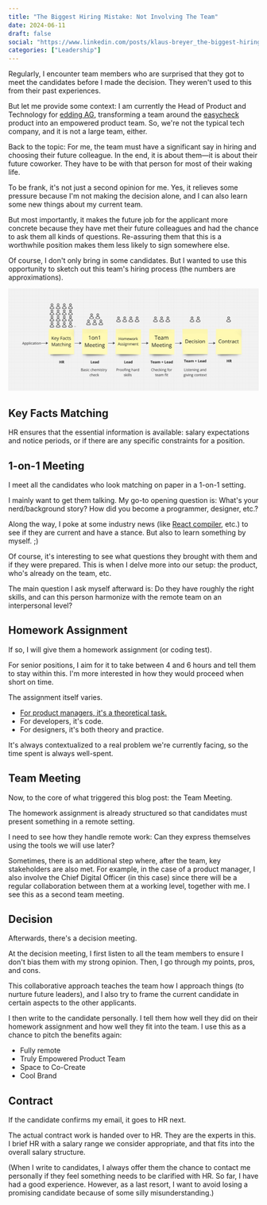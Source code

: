 ```yaml
---
title: "The Biggest Hiring Mistake: Not Involving The Team"
date: 2024-06-11
draft: false
social: "https://www.linkedin.com/posts/klaus-breyer_the-biggest-hiring-mistake-not-involving-activity-7206197253588275201-oEUg?"
categories: ["Leadership"]
---
```


Regularly, I encounter team members who are surprised that they got to meet the candidates before I made the decision. They weren't used to this from their past experiences.

But let me provide some context: I am currently the Head of Product and Technology for [edding AG](https://www.edding.com/), transforming a team around the [easycheck](https://easycheck-by-edding.com/) product into an empowered product team. So, we're not the typical tech company, and it is not a large team, either.

Back to the topic: For me, the team must have a significant say in hiring and choosing their future colleague. In the end, it is about them—it is about their future coworker. They have to be with that person for most of their waking life.

To be frank, it's not just a second opinion for me. Yes, it relieves some pressure because I'm not making the decision alone, and I can also learn some new things about my current team.

But most importantly, it makes the future job for the applicant more concrete because they have met their future colleagues and had the chance to ask them all kinds of questions. Re-assuring them that this is a worthwhile position makes them less likely to sign somewhere else.

Of course, I don't only bring in some candidates. But I wanted to use this opportunity to sketch out this team's hiring process (the numbers are approximations).

![Hiring Process](team-hiring.png)

## Key Facts Matching

HR ensures that the essential information is available: salary expectations and notice periods, or if there are any specific constraints for a position.

## 1-on-1 Meeting

I meet all the candidates who look matching on paper in a 1-on-1 setting.

I mainly want to get them talking. My go-to opening question is: What's your nerd/background story? How did you become a programmer, designer, etc.?

Along the way, I poke at some industry news (like [React compiler](https://react.dev/learn/react-compiler), etc.) to see if they are current and have a stance. But also to learn something by myself. ;)

Of course, it's interesting to see what questions they brought with them and if they were prepared. This is when I delve more into our setup: the product, who's already on the team, etc.

The main question I ask myself afterward is: Do they have roughly the right skills, and can this person harmonize with the remote team on an interpersonal level?

## Homework Assignment

If so, I will give them a homework assignment (or coding test).

For senior positions, I aim for it to take between 4 and 6 hours and tell them to stay within this. I'm more interested in how they would proceed when short on time.

The assignment itself varies.

- [For product managers, it's a theoretical task.](https://www.v01.io/posts/2024-hiring-remote-product-manager/)
- For developers, it's code.
- For designers, it's both theory and practice.

It's always contextualized to a real problem we're currently facing, so the time spent is always well-spent.

## Team Meeting

Now, to the core of what triggered this blog post: the Team Meeting.

The homework assignment is already structured so that candidates must present something in a remote setting.

I need to see how they handle remote work: Can they express themselves using the tools we will use later?

Sometimes, there is an additional step where, after the team, key stakeholders are also met. For example, in the case of a product manager, I also involve the Chief Digital Officer (in this case) since there will be a regular collaboration between them at a working level, together with me. I see this as a second team meeting.

## Decision

Afterwards, there's a decision meeting.

At the decision meeting, I first listen to all the team members to ensure I don't bias them with my strong opinion. Then, I go through my points, pros, and cons.

This collaborative approach teaches the team how I approach things (to nurture future leaders), and I also try to frame the current candidate in certain aspects to the other applicants.

I then write to the candidate personally. I tell them how well they did on their homework assignment and how well they fit into the team. I use this as a chance to pitch the benefits again:

- Fully remote
- Truly Empowered Product Team
- Space to Co-Create
- Cool Brand

## Contract

If the candidate confirms my email, it goes to HR next.

The actual contract work is handed over to HR. They are the experts in this. I brief HR with a salary range we consider appropriate, and that fits into the overall salary structure.

(When I write to candidates, I always offer them the chance to contact me personally if they feel something needs to be clarified with HR. So far, I have had a good experience. However, as a last resort, I want to avoid losing a promising candidate because of some silly misunderstanding.)
